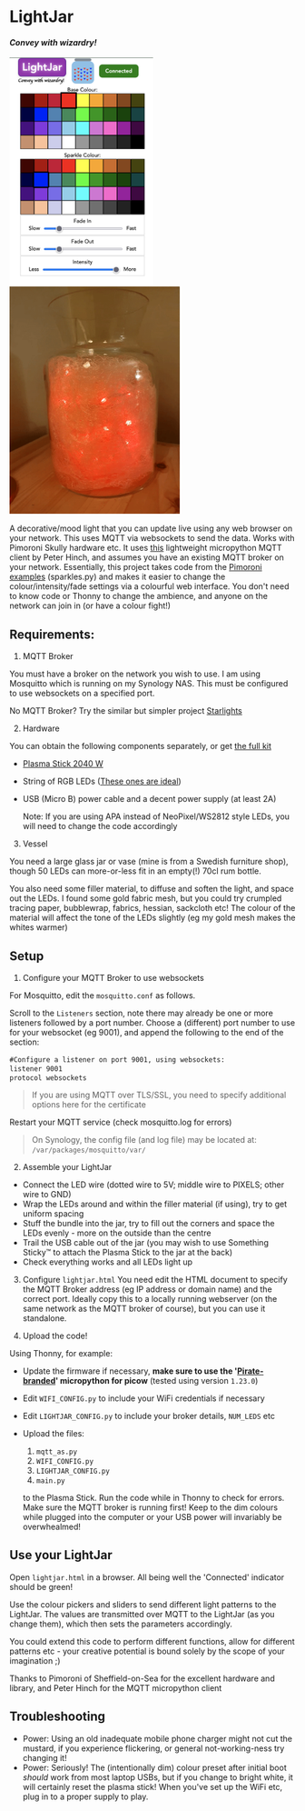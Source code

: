 # LightJar
#### <i>Convey with wizardry!</i>

<img src="lightjarhtml.png" height="400px"><img src="redblue.gif" height="400px">

A decorative/mood light that you can update live using any web browser on your network. This uses MQTT via websockets to send the data. Works with Pimoroni Skully hardware etc. It uses [this](https://github.com/digitalurban/MQTT-Plasma-Stick-2040W/blob/main/mqtt_as.py) lightweight micropython MQTT client by Peter Hinch, and assumes you have an existing MQTT broker on your network. Essentially, this project takes code from the [Pimoroni examples](https://github.com/pimoroni/pimoroni-pico/tree/main/micropython/examples/plasma_stick) (sparkles.py) and makes it easier to change the colour/intensity/fade settings via a colourful web interface. You don't need to know code or Thonny to change the ambience, and anyone on the network can join in (or have a colour fight!)

## Requirements:
1) MQTT Broker

You must have a broker on the network you wish to use. I am using Mosquitto which is running on my Synology NAS. This must be configured to use websockets on a specified port.

No MQTT Broker? Try the similar but simpler project [Starlights](https://github.com/mattura/starlights)

2) Hardware

You can obtain the following components separately, or get [the full kit](https://shop.pimoroni.com/products/wireless-plasma-kit)

- [Plasma Stick 2040 W](https://shop.pimoroni.com/products/plasma-stick-2040-w)
- String of RGB LEDs ([These ones are ideal](https://shop.pimoroni.com/products/5m-flexible-rgb-led-wire-50-rgb-leds-aka-neopixel-ws2812-sk6812))
- USB (Micro B) power cable and a decent power supply (at least 2A)

  Note: If you are using APA instead of NeoPixel/WS2812 style LEDs, you will need to change the code accordingly

3) Vessel

You need a large glass jar or vase (mine is from a Swedish furniture shop), though 50 LEDs can more-or-less fit in an empty(!) 70cl rum bottle.

You also need some filler material, to diffuse and soften the light, and space out the LEDs. I found some gold fabric mesh, but you could try crumpled tracing paper, bubblewrap, fabrics, hessian, sackcloth etc! The colour of the material will affect the tone of the LEDs slightly (eg my gold mesh makes the whites warmer)


## Setup

1) Configure your MQTT Broker to use websockets

For Mosquitto, edit the ```mosquitto.conf``` as follows.

Scroll to the ```Listeners``` section, note there may already be one or more listeners followed by a port number. Choose a (different) port number to use for your websocket (eg 9001), and append the following to the end of the section:
```
#Configure a listener on port 9001, using websockets:
listener 9001
protocol websockets
```
> If you are using MQTT over TLS/SSL, you need to specify additional options here for the certificate

Restart your MQTT service (check mosquitto.log for errors)
>On Synology, the config file (and log file) may be located at:
```/var/packages/mosquitto/var/```

2) Assemble your LightJar
- Connect the LED wire (dotted wire to 5V; middle wire to PIXELS; other wire to GND)
- Wrap the LEDs around and within the filler material (if using), try to get uniform spacing
- Stuff the bundle into the jar, try to fill out the corners and space the LEDs evenly - more on the outside than the centre
- Trail the USB cable out of the jar (you may wish to use Something Sticky™ to attach the Plasma Stick to the jar at the back)
- Check everything works and all LEDs light up

3) Configure ```lightjar.html```
You need edit the HTML document to specify the MQTT Broker address (eg IP address or domain name) and the correct port. Ideally copy this to a locally running webserver (on the same network as the MQTT broker of course), but you can use it standalone.

4) Upload the code!
   
Using Thonny, for example:
- Update the firmware if necessary, **make sure to use the '[Pirate-branded](https://github.com/pimoroni/pimoroni-pico/releases)' micropython for picow** (tested using version ```1.23.0```)
- Edit ```WIFI_CONFIG.py``` to include your WiFi credentials if necessary
- Edit ```LIGHTJAR_CONFIG.py``` to include your broker details, ```NUM_LEDS``` etc
- Upload the files:
   1) ```mqtt_as.py```
   2) ```WIFI_CONFIG.py```
   3) ```LIGHTJAR_CONFIG.py```
   4) ```main.py``` 

   to the Plasma Stick. Run the code while in Thonny to check for errors. Make sure the MQTT broker is running first! Keep to the dim colours while plugged into the computer or your USB power will invariably be overwhealmed!

## Use your LightJar

Open ```lightjar.html``` in a browser. All being well the 'Connected' indicator should be green!

Use the colour pickers and sliders to send different light patterns to the LightJar. The values are transmitted over MQTT to the LightJar (as you change them), which then sets the parameters accordingly.

You could extend this code to perform different functions, allow for different patterns etc - your creative potential is bound solely by the scope of your imagination ;)

Thanks to Pimoroni of Sheffield-on-Sea for the excellent hardware and library, and Peter Hinch for the MQTT micropython client

## Troubleshooting

- Power: Using an old inadequate mobile phone charger might not cut the mustard, if you experience flickering, or general not-working-ness try changing it!
- Power: Seriously! The (intentionally dim) colour preset after initial boot *should* work from most laptop USBs, but if you change to bright white, it will certainly reset the plasma stick! When you've set up the WiFi etc, plug in to a proper supply to play.
